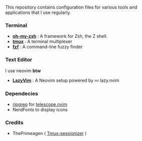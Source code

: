 This repository contains configuration files for various tools and applications that I use regularly.

### Terminal 
- **[oh-my-zsh](https://github.com/ohmyzsh/ohmyzsh/)** : A framework for Zsh, the Z shell.
- **[tmux](https://github.com/tmux/tmux/)** : A terminal multiplexer
- **[fzf](https://github.com/junegunn/fzf)** : A command-line fuzzy finder

### Text Editor 
I use neovim **btw**
- **[LazyVim](https://www.lazyvim.org/)** : A Neovim setup powered by 💤 lazy.nvim 

### Dependecies 
- [ripgrep](https://github.com/BurntSushi/ripgrep) for [telescope.nvim](https://github.com/nvim-telescope/telescope.nvim) 
- NerdFonts to display icons

### Credits
- ThePrimeagen ( [Tmux-sessionizer](https://github.com/ThePrimeagen/.dotfiles/blob/master/bin/.local/scripts/tmux-sessionizer) )
